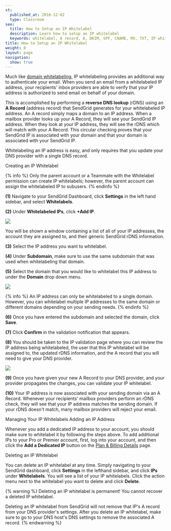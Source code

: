 ```yaml
---
st:
  published_at: 2016-12-02
  type: Classroom
seo:
  title: How to Setup an IP Whitelabel
  description: Learn how to setup an IP whitelabel
  keywords: whitelabel, A record, A, DKIM, SPF, CNAME, MX, TXT, IP whitelabel, IP, how to, tutorial
title: How to Setup an IP Whitelabel
weight: 0
layout: page
navigation:
  show: true
---
```


Much like [domain whitelabeling]({{root_url}}/Classroom/Basics/Whitelabel/setup_domain_whitelabel.html), IP whitelabeling provides an additional way to authenticate your email. When you send an email from a whitelabeled IP address, your recipients' inbox providers are able to verify that your IP address is authorized to send email on behalf of your domain.

This is accomplished by performing a **reverse DNS lookup** (rDNS) using an **A Record** (address record) that SendGrid generates for your whitelabeled IP address. An A record simply maps a domain to an IP address. When a mailbox provider looks up your A Record, they will see your SendGrid IP address. When they look at your IP address, they will see the rDNS which will match with your A Record. This circular checking proves that your SendGrid IP is associated with your domain and that your domain is associated with your SendGrid IP.

Whitelabeling an IP address is easy, and only requires that you update your DNS provider with a single DNS record.

<page-anchor el="h2">
Creating an IP Whitelabel
</page-anchor>

{% info %}
Only the parent account or a Teammate with the Whitelabel permission can create IP whitelabels; however, the parent account can assign the whitelabeled IP to subusers.
{% endinfo %}

**(1)** Navigate to your SendGrid Dashboard, click **Settings** in the left hand sidebar, and select **Whitelabels**.

**(2)** Under **Whitelabeled IPs**, click **+Add IP**.

![]({{root_url}}/images/ip_whitelabel_setup_1.png)

You will be shown a window containing a list of all of your IP addresses, the account they are assigned to, and their generic SendGrid rDNS information.

**(3)** Select the IP address you want to whitelabel.

**(4)** Under **Subdomain**, make sure to use the same subdomain that was used when whitelabeling that domain.

**(5)** Select the domain that you would like to whitelabel this IP address to under the **Domain** drop down menu.

![]({{root_url}}/images/ip_whitelabel_setup_2.png)

{% info %}
An IP address can only be whitelabeled to a single domain. However, you can whitelabel multiple IP addresses to the same domain or different domains depending on your sending needs.
{% endinfo %}

**(6)** Once you have entered the subdomain and selected the domain, click **Save**.

**(7)** Click **Confirm** in the validation notification that appears.

**(8)** You should be taken to the IP validation page where you can review the IP address being whitelabeled, the user that this IP whitelabel will be assigned to, the updated rDNS information, and the A record that you will need to give your DNS provider.

![]({{root_url}}/images/ip_whitelabel_setup_3.png)

**(9)** Once you have given your new A Record to your DNS provider, and your provider propagates the changes, you can validate your IP whitelabel.

**(10)** Your IP address is now associated with your sending domain via an A Record. Whenever your recipients' mailbox providers perform an rDNS check, they will see that your IP address matches the sending domain. If your rDNS doesn't match, many mailbox providers will reject your email.

<page-anchor el="h2">
Managing Your IP Whitelabels
</page-anchor>

<page-anchor el="h3">
Adding an IP Address
</page-anchor>

Whenever you add a dedicated IP address to your account, you should make sure to whitelabel it by following the steps above. To add additional IPs to your Pro or Premier account, first, log into your account, and then click the **Add a Dedicated IP** button on the [Plan & Billing Details](https://app.sendgrid.com/settings/billing) page.

<page-anchor el="h3">
Deleting an IP Whitelabel
</page-anchor>

You can delete an IP whitelabel at any time. Simply navigating to your SendGrid dashboard, click **Settings** in the lefthand sidebar, and click **IPs** under **Whitelabels**. You will see a list of your IP whitelabels. Click the action menu next to the whitelabel you want to delete and click **Delete**.

{% warning %}
Deleting an IP whitelabel is permanent! You cannot recover a deleted IP whitelabel.

Deleting an IP whitelabel from SendGrid will not remove that IP's A record from your DNS provider's settings. After you delete an IP whitelabel, make sure to go to your DNS host's DNS settings to remove the associated A record.
{% endwarning %}
